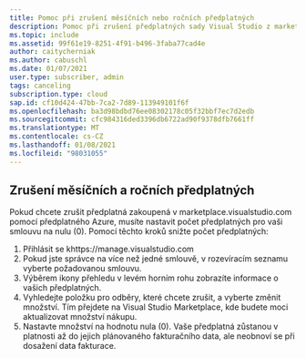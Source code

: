 ```yaml
---
title: Pomoc při zrušení měsíčních nebo ročních předplatných
description: Pomoc při zrušení předplatných sady Visual Studio z marketplace.visualstudio.com
ms.topic: include
ms.assetid: 99f61e19-8251-4f91-b496-3faba77cad4e
author: caitycherniak
ms.author: cabuschl
ms.date: 01/07/2021
user.type: subscriber, admin
tags: canceling
subscription.type: cloud
sap.id: cf10d424-47bb-7ca2-7d89-113949101f6f
ms.openlocfilehash: ba3d98bdbd76ee08302178c05f32bbf7ec7d2edb
ms.sourcegitcommit: cfc984316ded3396db6722ad90f9378dfb7661ff
ms.translationtype: MT
ms.contentlocale: cs-CZ
ms.lasthandoff: 01/08/2021
ms.locfileid: "98031055"
---
```

## <a name="canceling-monthly-and-annual-subscriptions"></a>Zrušení měsíčních a ročních předplatných

Pokud chcete zrušit předplatná zakoupená v marketplace.visualstudio.com pomocí předplatného Azure, musíte nastavit počet předplatných pro vaši smlouvu na nulu (0). Pomocí těchto kroků snižte počet předplatných: 

1. Přihlásit se khttps://manage.visualstudio.com
2. Pokud jste správce na více než jedné smlouvě, v rozevíracím seznamu vyberte požadovanou smlouvu. 
3. Výběrem ikony přehledu v levém horním rohu zobrazíte informace o vašich předplatných. 
4. Vyhledejte položku pro odběry, které chcete zrušit, a vyberte změnit množství. Tím přejdete na Visual Studio Marketplace, kde budete moci aktualizovat množství nákupu.  
5. Nastavte množství na hodnotu nula (0). Vaše předplatná zůstanou v platnosti až do jejich plánovaného fakturačního data, ale neobnoví se při dosažení data fakturace.